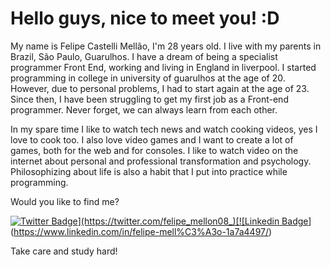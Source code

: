 # Hello guys, nice to meet you! :D

My name is Felipe Castelli Mellão, I'm 28 years old. I live with my parents in Brazil, São Paulo, Guarulhos. I have a dream of being a specialist programmer Front End, working and living in England in liverpool. I started programming in college in university of guarulhos at the age of 20. However, due to personal problems, I had to start again at the age of 23. Since then, I have been struggling to get my first job as a Front-end programmer. Never forget, we can always learn from each other. 

In my spare time I like to watch tech news and watch cooking videos, yes I love to cook too. I also love video games and I want to create a lot of games, both for the web and for consoles. I like to watch video on the internet about personal and professional transformation and psychology. Philosophizing about life is also a habit that I put into practice while programming.

Would you like to find me?

[![Twitter Badge](https://img.shields.io/badge/-Twitter-1ca0f1?style=flat-square&labelColor=1ca0f1&logo=twitter&logoColor=white&link=https://twitter.com/felipe_mellon08_)](https://twitter.com/felipe_mellon08_)[![Linkedin Badge](https://img.shields.io/badge/-LinkedIn-blue?style=flat-square&logo=Linkedin&logoColor=white&link=https://www.linkedin.com/in/felipe-mell%C3%A3o-1a7a4497/)](https://www.linkedin.com/in/felipe-mell%C3%A3o-1a7a4497/)

Take care and study hard!
